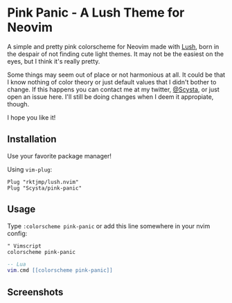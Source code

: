 
# Pink Panic - A Lush Theme for Neovim

A simple and pretty pink colorscheme for Neovim made with [Lush](https://github.com/rktjmp/lush.nvim), born in the despair of not finding cute light themes. It may not be the easiest on the eyes, but I think it's really pretty.

Some things may seem out of place or not harmonious at all. It could be that I know nothing of color theory or just default values that I didn't bother to change. If this happens you can contact me at my twitter, [@Scysta](https://twitter.com/scysta), or just open an issue here. I'll still be doing changes when I deem it appropiate, though.

I hope you like it!

## Installation

Use your favorite package manager!

Using `vim-plug`:

```vim
Plug "rktjmp/lush.nvim"
Plug "Scysta/pink-panic"
```

## Usage

Type `:colorscheme pink-panic` or add this line somewhere in your nvim config:

```vim
" Vimscript
colorscheme pink-panic
```

```lua
-- Lua
vim.cmd [[colorscheme pink-panic]]
```

## Screenshots


